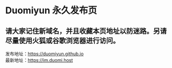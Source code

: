 # Duomiyun 永久发布页  
## 请大家记住新域名，并且收藏本页地址以防迷路。另请尽量使用火狐或谷歌浏览器进行访问。  
发布地址：https://duomiyun.github.io  
最新地址：https://im.duomi.host
